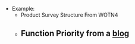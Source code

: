 - Example:
	- Product Survey Structure From WOTN4
	- Function Priority from a [blog](https://www.facebook.com/kieukhanh259/posts/pfbid02t3qbh8hHeRxRQQtTxgLe4NJ7GGLi2uBxUyu1oiUaRNCR3qoSP9cMnBYRJdPNWXqml)
		-